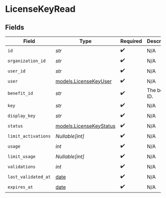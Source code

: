 # LicenseKeyRead


## Fields

| Field                                                                | Type                                                                 | Required                                                             | Description                                                          |
| -------------------------------------------------------------------- | -------------------------------------------------------------------- | -------------------------------------------------------------------- | -------------------------------------------------------------------- |
| `id`                                                                 | *str*                                                                | :heavy_check_mark:                                                   | N/A                                                                  |
| `organization_id`                                                    | *str*                                                                | :heavy_check_mark:                                                   | N/A                                                                  |
| `user_id`                                                            | *str*                                                                | :heavy_check_mark:                                                   | N/A                                                                  |
| `user`                                                               | [models.LicenseKeyUser](../models/licensekeyuser.md)                 | :heavy_check_mark:                                                   | N/A                                                                  |
| `benefit_id`                                                         | *str*                                                                | :heavy_check_mark:                                                   | The benefit ID.                                                      |
| `key`                                                                | *str*                                                                | :heavy_check_mark:                                                   | N/A                                                                  |
| `display_key`                                                        | *str*                                                                | :heavy_check_mark:                                                   | N/A                                                                  |
| `status`                                                             | [models.LicenseKeyStatus](../models/licensekeystatus.md)             | :heavy_check_mark:                                                   | N/A                                                                  |
| `limit_activations`                                                  | *Nullable[int]*                                                      | :heavy_check_mark:                                                   | N/A                                                                  |
| `usage`                                                              | *int*                                                                | :heavy_check_mark:                                                   | N/A                                                                  |
| `limit_usage`                                                        | *Nullable[int]*                                                      | :heavy_check_mark:                                                   | N/A                                                                  |
| `validations`                                                        | *int*                                                                | :heavy_check_mark:                                                   | N/A                                                                  |
| `last_validated_at`                                                  | [date](https://docs.python.org/3/library/datetime.html#date-objects) | :heavy_check_mark:                                                   | N/A                                                                  |
| `expires_at`                                                         | [date](https://docs.python.org/3/library/datetime.html#date-objects) | :heavy_check_mark:                                                   | N/A                                                                  |